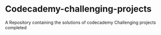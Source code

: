 # Codecademy-challenging-projects

A Repository containing the solutions of codecademy Challenging projects completed
